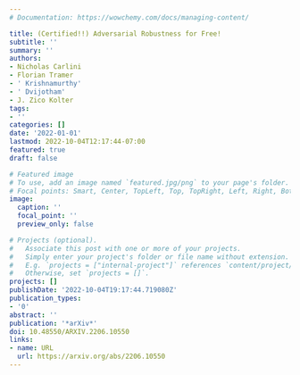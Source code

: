 ```yaml
---
# Documentation: https://wowchemy.com/docs/managing-content/

title: (Certified!!) Adversarial Robustness for Free!
subtitle: ''
summary: ''
authors:
- Nicholas Carlini
- Florian Tramer
- ' Krishnamurthy'
- ' Dvijotham'
- J. Zico Kolter
tags:
- ''
categories: []
date: '2022-01-01'
lastmod: 2022-10-04T12:17:44-07:00
featured: true
draft: false

# Featured image
# To use, add an image named `featured.jpg/png` to your page's folder.
# Focal points: Smart, Center, TopLeft, Top, TopRight, Left, Right, BottomLeft, Bottom, BottomRight.
image:
  caption: ''
  focal_point: ''
  preview_only: false

# Projects (optional).
#   Associate this post with one or more of your projects.
#   Simply enter your project's folder or file name without extension.
#   E.g. `projects = ["internal-project"]` references `content/project/deep-learning/index.md`.
#   Otherwise, set `projects = []`.
projects: []
publishDate: '2022-10-04T19:17:44.719080Z'
publication_types:
- '0'
abstract: ''
publication: '*arXiv*'
doi: 10.48550/ARXIV.2206.10550
links:
- name: URL
  url: https://arxiv.org/abs/2206.10550
---
```

